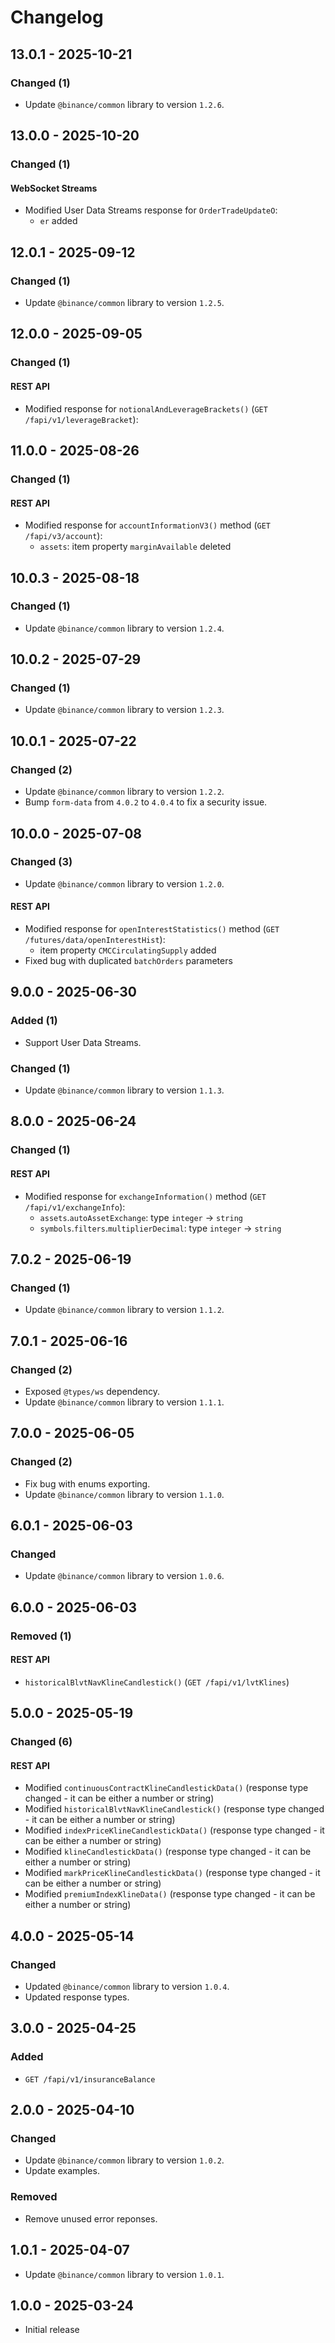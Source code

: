 # Changelog

## 13.0.1 - 2025-10-21

### Changed (1)

- Update `@binance/common` library to version `1.2.6`.

## 13.0.0 - 2025-10-20

### Changed (1)

#### WebSocket Streams

- Modified User Data Streams response for `OrderTradeUpdateO`:
  - `er` added 

## 12.0.1 - 2025-09-12

### Changed (1)

- Update `@binance/common` library to version `1.2.5`.

## 12.0.0 - 2025-09-05

### Changed (1)

#### REST API

- Modified response for `notionalAndLeverageBrackets()` (`GET /fapi/v1/leverageBracket`):

## 11.0.0 - 2025-08-26

### Changed (1)

#### REST API

- Modified response for `accountInformationV3()` method (`GET /fapi/v3/account`):
  - `assets`: item property `marginAvailable` deleted

## 10.0.3 - 2025-08-18

### Changed (1)

- Update `@binance/common` library to version `1.2.4`.

## 10.0.2 - 2025-07-29

### Changed (1)

- Update `@binance/common` library to version `1.2.3`.

## 10.0.1 - 2025-07-22

### Changed (2)

- Update `@binance/common` library to version `1.2.2`.
- Bump `form-data` from `4.0.2` to `4.0.4` to fix a security issue.

## 10.0.0 - 2025-07-08

### Changed (3)

- Update `@binance/common` library to version `1.2.0`.

#### REST API

- Modified response for `openInterestStatistics()` method (`GET /futures/data/openInterestHist`):
  - item property `CMCCirculatingSupply` added
- Fixed bug with duplicated `batchOrders` parameters

## 9.0.0 - 2025-06-30

### Added (1)

- Support User Data Streams.

### Changed (1)

- Update `@binance/common` library to version `1.1.3`.

## 8.0.0 - 2025-06-24

### Changed (1)

#### REST API

- Modified response for `exchangeInformation()` method (`GET /fapi/v1/exchangeInfo`):
  - `assets`.`autoAssetExchange`: type `integer` → `string`
  - `symbols`.`filters`.`multiplierDecimal`: type `integer` → `string`

## 7.0.2 - 2025-06-19

### Changed (1)

- Update `@binance/common` library to version `1.1.2`.

## 7.0.1 - 2025-06-16

### Changed (2)

- Exposed `@types/ws` dependency.
- Update `@binance/common` library to version `1.1.1`.

## 7.0.0 - 2025-06-05

### Changed (2)

- Fix bug with enums exporting.
- Update `@binance/common` library to version `1.1.0`.

## 6.0.1 - 2025-06-03

### Changed

- Update `@binance/common` library to version `1.0.6`.

## 6.0.0 - 2025-06-03

### Removed (1)

#### REST API

- `historicalBlvtNavKlineCandlestick()` (`GET /fapi/v1/lvtKlines`)

## 5.0.0 - 2025-05-19

### Changed (6)

#### REST API

- Modified `continuousContractKlineCandlestickData()` (response type changed - it can be either a number or string)
- Modified `historicalBlvtNavKlineCandlestick()` (response type changed - it can be either a number or string)
- Modified `indexPriceKlineCandlestickData()` (response type changed - it can be either a number or string)
- Modified `klineCandlestickData()` (response type changed - it can be either a number or string)
- Modified `markPriceKlineCandlestickData()` (response type changed - it can be either a number or string)
- Modified `premiumIndexKlineData()` (response type changed - it can be either a number or string)

## 4.0.0 - 2025-05-14

### Changed

- Updated `@binance/common` library to version `1.0.4`.
- Updated response types.

## 3.0.0 - 2025-04-25

### Added

- `GET /fapi/v1/insuranceBalance`

## 2.0.0 - 2025-04-10

### Changed

- Update `@binance/common` library to version `1.0.2`.
- Update examples.

### Removed

- Remove unused error reponses.

## 1.0.1 - 2025-04-07

- Update `@binance/common` library to version `1.0.1`.

## 1.0.0 - 2025-03-24

- Initial release
